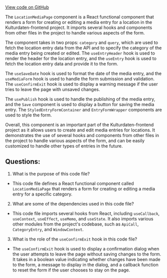 [View code on GitHub](https://github.com/technologiestiftung/kulturdaten-frontend/blob/master/components/pages/location/media.tsx)

The `LocationMediaPage` component is a React functional component that renders a form for creating or editing a media entry for a location in the Kulturdaten-frontend project. It imports several hooks and components from other files in the project to handle various aspects of the form.

The component takes in two props: `category` and `query`, which are used to fetch the location entry data from the API and to specify the category of the media entry being created or edited. The `useEntryHeader` hook is used to render the header for the location entry, and the `useEntry` hook is used to fetch the location entry data and provide it to the form.

The `useSaveDate` hook is used to format the date of the media entry, and the `useMediaForm` hook is used to handle the form submission and validation. The `useConfirmExit` hook is used to display a warning message if the user tries to leave the page with unsaved changes.

The `usePublish` hook is used to handle the publishing of the media entry, and the `Save` component is used to display a button for saving the media entry. The `StyledEntryFormContainer` and `EntryFormWrapper` components are used to style the form.

Overall, this component is an important part of the Kulturdaten-frontend project as it allows users to create and edit media entries for locations. It demonstrates the use of several hooks and components from other files in the project to handle various aspects of the form, and can be easily customized to handle other types of entries in the future.
## Questions: 
 1. What is the purpose of this code file?
- This code file defines a React functional component called `LocationMediaPage` that renders a form for creating or editing a media entry for a specific category.

2. What are some of the dependencies used in this code file?
- This code file imports several hooks from React, including `useCallback`, `useContext`, `useEffect`, `useMemo`, and `useState`. It also imports various other modules from the project's codebase, such as `ApiCall`, `CategoryEntry`, and `WindowContext`.

3. What is the role of the `useConfirmExit` hook in this code file?
- The `useConfirmExit` hook is used to display a confirmation dialog when the user attempts to leave the page without saving changes to the form. It takes in a boolean value indicating whether changes have been made to the form, a message to display in the dialog, and a callback function to reset the form if the user chooses to stay on the page.